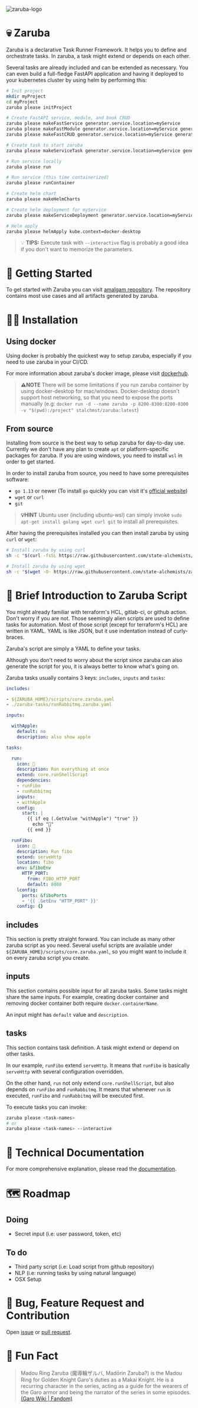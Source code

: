 ![zaruba-logo](arts/zaruba-250.png)
# 💀 Zaruba 

Zaruba is a declarative Task Runner Framework. It helps you to define and orchestrate tasks. In zaruba, a task might extend or depends on each other.

Several tasks are already included and can be extended as necessary. You can even build a full-fledge FastAPI application and having it deployed to your kubernetes cluster by using helm by performing this:

```sh
# Init project
mkdir myProject
cd myProject
zaruba please initProject

# Create FastAPI service, module, and book CRUD
zaruba please makeFastService generator.service.location=myService
zaruba please makeFastModule generator.service.location=myService generator.module.name=mymodule
zaruba please makeFastCRUD generator.service.location=myService generator.module.name=mymodule generator.crud.entity=book generator.crud.fields=title,author,synopsis

# Create task to start zaruba
zaruba please makeServiceTask generator.service.location=myService generator.service.type=fastapi

# Run service locally
zaruba please run

# Run service (this time containerized)
zaruba please runContainer

# Create helm chart
zaruba please makeHelmCharts

# Create helm deployment for myService
zaruba please makeServiceDeployment generator.service.location=myService

# Helm apply
zaruba please helmApply kube.context=docker-desktop
```

> 💡 __TIPS:__ Execute task with `--interactive` flag is probably a good idea if you don't want to memorize the parameters.

# 🏁 Getting Started

To get started with Zaruba you can visit [amalgam repository](https://github.com/goFrendiAsgard/amalgam). The repository contains most use cases and all artifacts generated by zaruba.

# 👨‍💻 Installation

## Using docker

Using docker is probably the quickest way to setup zaruba, especially if you need to use zaruba in your CI/CD.

For more information about zaruba's docker image, please visit [dockerhub](https://hub.docker.com/repository/docker/stalchmst/zaruba).

> **⚠️NOTE** There will be some limitations if you run zaruba container by using docker-desktop for mac/windows. Docker-desktop doesn't support host networking, so that you need to expose the ports manually (e.g: `docker run -d --name zaruba -p 8200-8300:8200-8300 -v "$(pwd):/project" stalchmst/zaruba:latest`)

## From source

Installing from source is the best way to setup zaruba for day-to-day use. Currently we don't have any plan to create `apt` or platform-specific packages for zaruba. If you are using windows, you need to install `wsl` in order to get started.

In order to install zaruba from source, you need to have some prerequisites software:

* `go 1.13` or newer (To install `go` quickly you can visit it's [official website](https://golang.org/doc/install))
* `wget` or `curl`
* `git`

> **💡HINT** Ubuntu user (including ubuntu-wsl) can simply invoke `sudo apt-get install golang wget curl git` to install all prerequisites.

After having the prerequisites installed you can then install zaruba by using `curl` or `wget`:

```sh
# Install zaruba by using curl
sh -c "$(curl -fsSL https://raw.githubusercontent.com/state-alchemists/zaruba/master/install.sh)"

# Install zaruba by using wget
sh -c "$(wget -O- https://raw.githubusercontent.com/state-alchemists/zaruba/master/install.sh)"
```

# 📜 Brief Introduction to Zaruba Script

You might already familiar with terraform's HCL, gitlab-ci, or github action. Don't worry if you are not. Those seemingly alien scripts are used to define tasks for automation. Most of those script (except for terraform's HCL) are written in YAML. YAML is like JSON, but it use indentation instead of curly-braces.

Zaruba's script are simply a YAML to define your tasks.

Although you don't need to worry about the script since zaruba can also generate the script for you, it is always better to know what's going on.

Zaruba tasks usually contains 3 keys: `includes`, `inputs` and `tasks`:

```yaml
includes:

- ${ZARUBA_HOME}/scripts/core.zaruba.yaml
- ./zaruba-tasks/runRabbitmq.zaruba.yaml

inputs:

  withApple:
    default: no    
    description: also show apple

tasks:

  run:
    icon: 🚅
    description: Run everything at once
    extend: core.runShellScript
    dependencies:
    - runFibo
    - runRabbitmq
    inputs:
    - withApple
    config:
      start: |
        {{ if eq (.GetValue "withApple") "true" }}
          echo "🍎"
        {{ end }}

  runFibo:
    icon: 📜
    description: Run fibo
    extend: serveHttp
    location: fibo
    env: &fiboEnv
      HTTP_PORT:
        from: FIBO_HTTP_PORT
        default: 8080
    lconfig:
      ports: &fiboPorts
      - '{{ .GetEnv "HTTP_PORT" }}'
    config: {}

```

## includes

This section is pretty straight forward. You can include as many other zaruba script as you need. Several useful scripts are available under `${ZARUBA_HOME}/scripts/core.zaruba.yaml`, so you might want to include it on every zaruba script you create.

## inputs

This section contains possible input for all zaruba tasks. Some tasks might share the same inputs. For example, creating docker container and removing docker container both require `docker.containerName`.

An input might has `default` value and `description`.

## tasks

This section contains task definition. A task might extend or depend on other tasks.

In our example, `runFibo` extend `serveHttp`. It means that `runFibo` is basically `serveHttp` with several configuration overridden.

On the other hand, `run` not only extend `core.runShellScript`, but also depends on `runFibo` and `runRabbitmq`. It means that whenever `run` is executed, `runFibo` and `runRabbitmq` will be executed first.

To execute tasks you can invoke:

```sh
zaruba please <task-names>
# or
zaruba please <task-names> --interactive
```


# 📁 Technical Documentation

For more comprehensive explanation, please read the [documentation](docs/Documentation.md).

# 🗺️ Roadmap

## Doing

* Secret input (i.e: user password, token, etc)

## To do

* Third party script (i.e: Load script from github repository)
* NLP (i.e: running tasks by using natural language)
* OSX Setup

# 🐞 Bug, Feature Request and Contribution

Open [issue](https://github.com/state-alchemists/zaruba/issues) or [pull request](https://github.com/state-alchemists/zaruba/pulls).


# 🎉 Fun Fact

> Madou Ring Zaruba (魔導輪ザルバ, Madōrin Zaruba?) is the Madou Ring for Golden Knight Garo's duties as a Makai Knight. He is a recurring character in the series, acting as a guide for the wearers of the Garo armor and being the narrator of the series in some episodes. [(Garo Wiki | Fandom)](https://garoseries.fandom.com/wiki/Zaruba)
